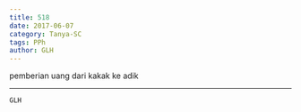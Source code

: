 ```yaml
---
title: 518
date: 2017-06-07
category: Tanya-SC
tags: PPh
author: GLH
---
```


pemberian uang dari kakak ke adik

---



`GLH`
